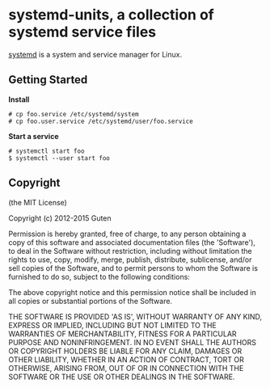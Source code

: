 systemd-units, a collection of systemd service files
====================================================

[systemd](http://www.freedesktop.org/wiki/Software/systemd) is a system and service manager for Linux.

Getting Started
-------------

**Install**

	# cp foo.service /etc/systemd/system
	# cp foo.user.service /etc/systemd/user/foo.service

**Start a service**

	# systemctl start foo
	$ systemctl --user start foo

Copyright
---------

(the MIT License)

Copyright (c) 2012-2015 Guten

Permission is hereby granted, free of charge, to any person obtaining a copy of this software and associated documentation files (the 'Software'), to deal in the Software without restriction, including without limitation the rights to use, copy, modify, merge, publish, distribute, sublicense, and/or sell copies of the Software, and to permit persons to whom the Software is furnished to do so, subject to the following conditions:

The above copyright notice and this permission notice shall be included in all copies or substantial portions of the Software.

THE SOFTWARE IS PROVIDED 'AS IS', WITHOUT WARRANTY OF ANY KIND, EXPRESS OR IMPLIED, INCLUDING BUT NOT LIMITED TO THE WARRANTIES OF MERCHANTABILITY, FITNESS FOR A PARTICULAR PURPOSE AND NONINFRINGEMENT.  IN NO EVENT SHALL THE AUTHORS OR COPYRIGHT HOLDERS BE LIABLE FOR ANY CLAIM, DAMAGES OR OTHER LIABILITY, WHETHER IN AN ACTION OF CONTRACT, TORT OR OTHERWISE, ARISING FROM, OUT OF OR IN CONNECTION WITH THE SOFTWARE OR THE USE OR OTHER DEALINGS IN THE SOFTWARE.
